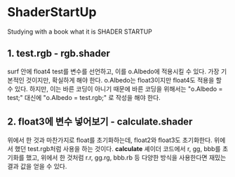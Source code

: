# ShaderStartUp
Studying with a book what it is SHADER STARTUP
## 1. test.rgb - rgb.shader
surf 안에 float4 test를 변수를 선언하고, 이를 o.Albedo에 적용시킬 수 있다. 가장 기본적인 것이지만, 확실하게 해야 한다. o.Albedo는 float3이지만 float4도 적용을 할 수 있다. 하지만, 이는 바른 코딩이 아니기 때문에 바른 코딩을 위해서는 "o.Albedo = test;" 대신에 "o.Albedo = test.rgb;" 로 작성을 해야 한다.
## 2. float3에 변수 넣어보기 - calculate.shader
위에서 한 것과 마찬가지로 float를 초기화하는데, float2와 float3도 초기화한다. 위에서 했던 test.rgb처럼 사용을 하는 것이다. **calculate** 셰이더 코드에서 r, gg, bbb를 초기화를 했고, 위에서 한 것처럼 r.r, gg.rg, bbb.rb 등 다양한 방식을 사용한다면 재밌는 결과 값을 얻을 수 있다.
